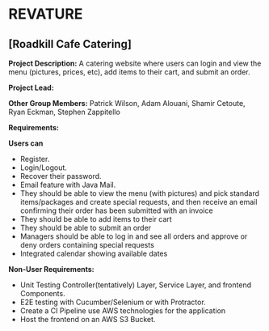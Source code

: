 <h1>REVATURE</h1>

<h2>[Roadkill Cafe Catering]</h2>

**Project Description:**  A catering website where users can login and view the menu (pictures, prices, etc), add items to their cart, and submit an order.

**Project Lead:**

**Other Group Members:**  Patrick Wilson, Adam Alouani, Shamir Cetoute, Ryan Eckman, Stephen Zappitello

**Requirements:**

**Users can**



*   Register.
*   Login/Logout.
*   Recover their password.
*   Email feature with Java Mail.
*   They should be able to view the menu (with pictures) and pick standard items/packages and create special requests, and then receive an email confirming their order has been submitted with an invoice
*   They should be able to add items to their cart
*   They should be able to submit an order
*   Managers should be able to log in and see all orders and approve or deny orders containing special requests
*   Integrated calendar showing available dates

**Non-User Requirements:**



*   Unit Testing Controller(tentatively) Layer, Service Layer, and frontend Components.
*   E2E testing with Cucumber/Selenium or with Protractor.
*   Create a CI Pipeline use AWS technologies for the application
*   Host the frontend on an AWS S3 Bucket.
